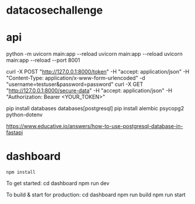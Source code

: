# datacosechallenge

# api
python -m uvicorn main:app --reload
uvicorn main:app --reload
uvicorn main:app --reload --port 8001

curl -X POST "http://127.0.0.1:8000/token" -H "accept: application/json" -H "Content-Type: application/x-www-form-urlencoded" -d "username=testuser&password=password"
curl -X GET "http://127.0.0.1:8000/secure-data" -H "accept: application/json" -H "Authorization: Bearer <YOUR_TOKEN>"


pip install databases databases[postgresql]
pip install alembic psycopg2 python-dotenv

https://www.educative.io/answers/how-to-use-postgresql-database-in-fastapi




# dashboard

	npm install

  To get started:
	cd dashboard
	npm run dev

  To build & start for production:
	cd dashboard
	npm run build
	npm run start